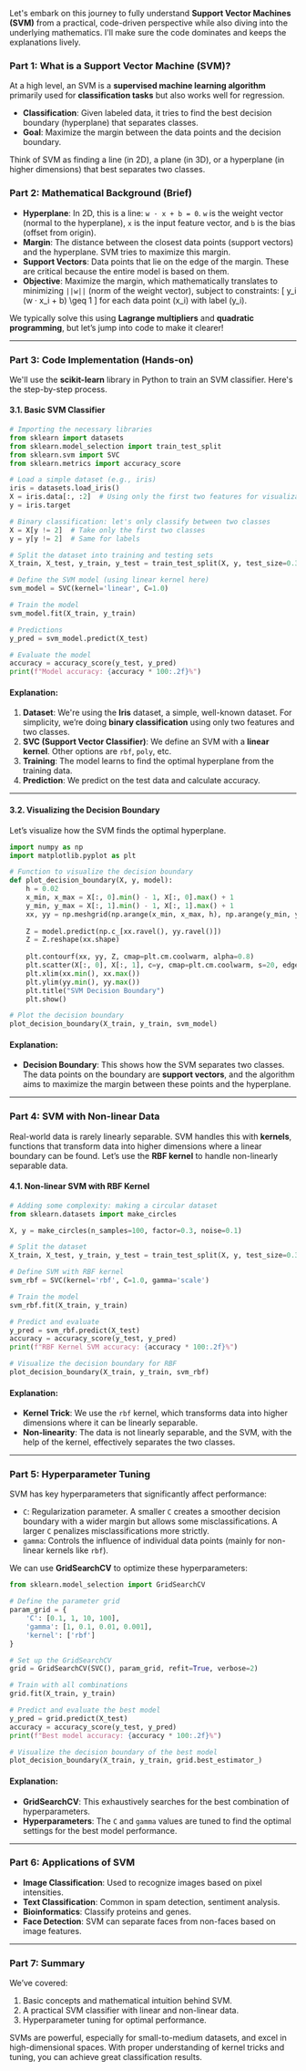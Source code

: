 Let's embark on this journey to fully understand **Support Vector Machines (SVM)** from a practical, code-driven perspective while also diving into the underlying mathematics. I'll make sure the code dominates and keeps the explanations lively.

### Part 1: What is a Support Vector Machine (SVM)?
At a high level, an SVM is a **supervised machine learning algorithm** primarily used for **classification tasks** but also works well for regression.

- **Classification**: Given labeled data, it tries to find the best decision boundary (hyperplane) that separates classes.
- **Goal**: Maximize the margin between the data points and the decision boundary.

Think of SVM as finding a line (in 2D), a plane (in 3D), or a hyperplane (in higher dimensions) that best separates two classes.

### Part 2: Mathematical Background (Brief)
- **Hyperplane**: In 2D, this is a line: `w · x + b = 0`. `w` is the weight vector (normal to the hyperplane), `x` is the input feature vector, and `b` is the bias (offset from origin).
- **Margin**: The distance between the closest data points (support vectors) and the hyperplane. SVM tries to maximize this margin.
- **Support Vectors**: Data points that lie on the edge of the margin. These are critical because the entire model is based on them.
- **Objective**: Maximize the margin, which mathematically translates to minimizing `||w||` (norm of the weight vector), subject to constraints:
  \[
  y_i (w · x_i + b) \geq 1
  \]
  for each data point \(x_i\) with label \(y_i\).

We typically solve this using **Lagrange multipliers** and **quadratic programming**, but let’s jump into code to make it clearer!

---

### Part 3: Code Implementation (Hands-on)

We'll use the **scikit-learn** library in Python to train an SVM classifier. Here's the step-by-step process.

#### 3.1. Basic SVM Classifier
```python
# Importing the necessary libraries
from sklearn import datasets
from sklearn.model_selection import train_test_split
from sklearn.svm import SVC
from sklearn.metrics import accuracy_score

# Load a simple dataset (e.g., iris)
iris = datasets.load_iris()
X = iris.data[:, :2]  # Using only the first two features for visualization
y = iris.target

# Binary classification: let's only classify between two classes
X = X[y != 2]  # Take only the first two classes
y = y[y != 2]  # Same for labels

# Split the dataset into training and testing sets
X_train, X_test, y_train, y_test = train_test_split(X, y, test_size=0.3, random_state=42)

# Define the SVM model (using linear kernel here)
svm_model = SVC(kernel='linear', C=1.0)

# Train the model
svm_model.fit(X_train, y_train)

# Predictions
y_pred = svm_model.predict(X_test)

# Evaluate the model
accuracy = accuracy_score(y_test, y_pred)
print(f"Model accuracy: {accuracy * 100:.2f}%")
```

#### Explanation:
1. **Dataset**: We're using the **Iris** dataset, a simple, well-known dataset. For simplicity, we’re doing **binary classification** using only two features and two classes.
2. **SVC (Support Vector Classifier)**: We define an SVM with a **linear kernel**. Other options are `rbf`, `poly`, etc.
3. **Training**: The model learns to find the optimal hyperplane from the training data.
4. **Prediction**: We predict on the test data and calculate accuracy.

---

#### 3.2. Visualizing the Decision Boundary
Let’s visualize how the SVM finds the optimal hyperplane.

```python
import numpy as np
import matplotlib.pyplot as plt

# Function to visualize the decision boundary
def plot_decision_boundary(X, y, model):
    h = 0.02
    x_min, x_max = X[:, 0].min() - 1, X[:, 0].max() + 1
    y_min, y_max = X[:, 1].min() - 1, X[:, 1].max() + 1
    xx, yy = np.meshgrid(np.arange(x_min, x_max, h), np.arange(y_min, y_max, h))
    
    Z = model.predict(np.c_[xx.ravel(), yy.ravel()])
    Z = Z.reshape(xx.shape)
    
    plt.contourf(xx, yy, Z, cmap=plt.cm.coolwarm, alpha=0.8)
    plt.scatter(X[:, 0], X[:, 1], c=y, cmap=plt.cm.coolwarm, s=20, edgecolors='k')
    plt.xlim(xx.min(), xx.max())
    plt.ylim(yy.min(), yy.max())
    plt.title("SVM Decision Boundary")
    plt.show()

# Plot the decision boundary
plot_decision_boundary(X_train, y_train, svm_model)
```

#### Explanation:
- **Decision Boundary**: This shows how the SVM separates two classes. The data points on the boundary are **support vectors**, and the algorithm aims to maximize the margin between these points and the hyperplane.

---

### Part 4: SVM with Non-linear Data

Real-world data is rarely linearly separable. SVM handles this with **kernels**, functions that transform data into higher dimensions where a linear boundary can be found. Let’s use the **RBF kernel** to handle non-linearly separable data.

#### 4.1. Non-linear SVM with RBF Kernel
```python
# Adding some complexity: making a circular dataset
from sklearn.datasets import make_circles

X, y = make_circles(n_samples=100, factor=0.3, noise=0.1)

# Split the dataset
X_train, X_test, y_train, y_test = train_test_split(X, y, test_size=0.3, random_state=42)

# Define SVM with RBF kernel
svm_rbf = SVC(kernel='rbf', C=1.0, gamma='scale')

# Train the model
svm_rbf.fit(X_train, y_train)

# Predict and evaluate
y_pred = svm_rbf.predict(X_test)
accuracy = accuracy_score(y_test, y_pred)
print(f"RBF Kernel SVM accuracy: {accuracy * 100:.2f}%")

# Visualize the decision boundary for RBF
plot_decision_boundary(X_train, y_train, svm_rbf)
```

#### Explanation:
- **Kernel Trick**: We use the `rbf` kernel, which transforms data into higher dimensions where it can be linearly separable.
- **Non-linearity**: The data is not linearly separable, and the SVM, with the help of the kernel, effectively separates the two classes.

---

### Part 5: Hyperparameter Tuning
SVM has key hyperparameters that significantly affect performance:
- `C`: Regularization parameter. A smaller `C` creates a smoother decision boundary with a wider margin but allows some misclassifications. A larger `C` penalizes misclassifications more strictly.
- `gamma`: Controls the influence of individual data points (mainly for non-linear kernels like `rbf`).

We can use **GridSearchCV** to optimize these hyperparameters:

```python
from sklearn.model_selection import GridSearchCV

# Define the parameter grid
param_grid = {
    'C': [0.1, 1, 10, 100],
    'gamma': [1, 0.1, 0.01, 0.001],
    'kernel': ['rbf']
}

# Set up the GridSearchCV
grid = GridSearchCV(SVC(), param_grid, refit=True, verbose=2)

# Train with all combinations
grid.fit(X_train, y_train)

# Predict and evaluate the best model
y_pred = grid.predict(X_test)
accuracy = accuracy_score(y_test, y_pred)
print(f"Best model accuracy: {accuracy * 100:.2f}%")

# Visualize the decision boundary of the best model
plot_decision_boundary(X_train, y_train, grid.best_estimator_)
```

#### Explanation:
- **GridSearchCV**: This exhaustively searches for the best combination of hyperparameters.
- **Hyperparameters**: The `C` and `gamma` values are tuned to find the optimal settings for the best model performance.

---

### Part 6: Applications of SVM
- **Image Classification**: Used to recognize images based on pixel intensities.
- **Text Classification**: Common in spam detection, sentiment analysis.
- **Bioinformatics**: Classify proteins and genes.
- **Face Detection**: SVM can separate faces from non-faces based on image features.

---

### Part 7: Summary
We’ve covered:
1. Basic concepts and mathematical intuition behind SVM.
2. A practical SVM classifier with linear and non-linear data.
3. Hyperparameter tuning for optimal performance.

SVMs are powerful, especially for small-to-medium datasets, and excel in high-dimensional spaces. With proper understanding of kernel tricks and tuning, you can achieve great classification results.
